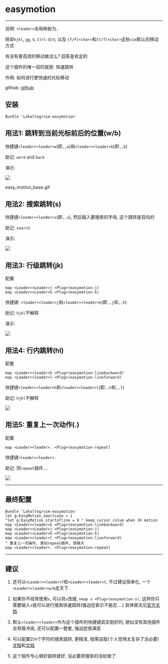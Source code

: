 
# easymotion
* * *

说明: `<leader>`全局映射为`,`

除却`hjkl`, `gg`, `G`, `Ctrl-D/U`, 以及 `[f/F]<char>`和`[t/T]<char>`这些`vim`默认的移动方式

有没有更高效的移动做法么? 回答是肯定的

这个插件的唯一目的就是: 快速跳转

作用: 如何进行更快速的光标移动

github: [github](https://github.com/Lokaltog/vim-easymotion)

安装
--

```
Bundle 'Lokaltog/vim-easymotion'

```

用法1: 跳转到当前光标前后的位置(w/b)
----------------------

快捷键`<leader><leader>w`(即`,,w`)和`<leader><leader>b`(即`,,b`)

助记: `word` and `back`

演示:

![](https://wklken.me/imgs/vim/easy_motion_base.gif)

easy\_motion\_base.gif

用法2: 搜索跳转(s)
------------

快捷键`<leader><leader>s`(即`,,s`), 然后输入要搜索的字母, 这个跳转是双向的

助记: `search`

演示:

![](https://wklken.me/imgs/vim/easy_motion_search.gif)

用法3: 行级跳转(jk)
-------------

配置

```
map <Leader><Leader>j <Plug>(easymotion-j)
map <Leader><Leader>k <Plug>(easymotion-k)

```

快捷键: `<leader><leader>j`和`<leader><leader>k`(即`,,j`和`,,k`)

助记: `hjkl`不解释

演示:

![](https://wklken.me/imgs/vim/easy_motion_lines.gif)

用法4: 行内跳转(hl)
-------------

配置

```
map <Leader><leader>h <Plug>(easymotion-linebackward)
map <Leader><leader>l <Plug>(easymotion-lineforward)

```

快捷键`<leader><leader>h`和`<leader><leader>l`(即`,,h`和`,,l`)

助记: `hjkl`不解释

![](https://wklken.me/imgs/vim/easy_motion_inline.gif)

用法5: 重复上一次动作(.)
---------------

配置

```
map <Leader><leader>. <Plug>(easymotion-repeat)

```

快捷键`<leader><leader>.`

助记: 同`repeat`插件….

![](https://wklken.me/imgs/vim/easy_motion_repeat.gif)

* * *

最终配置
----

```
Bundle 'Lokaltog/vim-easymotion'
let g:EasyMotion_smartcase = 1
"let g:EasyMotion_startofline = 0 " keep cursor colum when JK motion
map <Leader><leader>h <Plug>(easymotion-linebackward)
map <Leader><Leader>j <Plug>(easymotion-j)
map <Leader><Leader>k <Plug>(easymotion-k)
map <Leader><leader>l <Plug>(easymotion-lineforward)
" 重复上一次操作, 类似repeat插件, 很强大
map <Leader><leader>. <Plug>(easymotion-repeat)

```

* * *

建议
--

1.  还可以`<Leader><leader>f`和`<Leader><leader>t`, 不过建议简单化, 一个`<Leader><leader>w/b`走天下.
    
2.  如果你不经常使用`s`, 可以将`s`改键, `nmap s <Plug>(easymotion-s)`, 这样你只需要输入`s`就可以进行搜索快速跳转(强迫症表示不能忍….) 具体做法见[官方文档](https://github.com/Lokaltog/vim-easymotion#bidirectional-motions)
    
3.  默认`<leader><leader>`作为这个插件的快捷键其实挺好的, 貌似没有其他插件会导致冲突, 还可以配置一整套, 强迫症很满意
    
4.  可以配置2/n个字符的搜索跳转, 更精准, 按需自取(个人觉得太复杂了没必要) [文档](https://github.com/Lokaltog/vim-easymotion#2-character-search-motion)和[文档](https://github.com/Lokaltog/vim-easymotion#n-character-search-motion)
    
5.  这个插件专心做好跳转就好, 没必要把搜索的活给做了